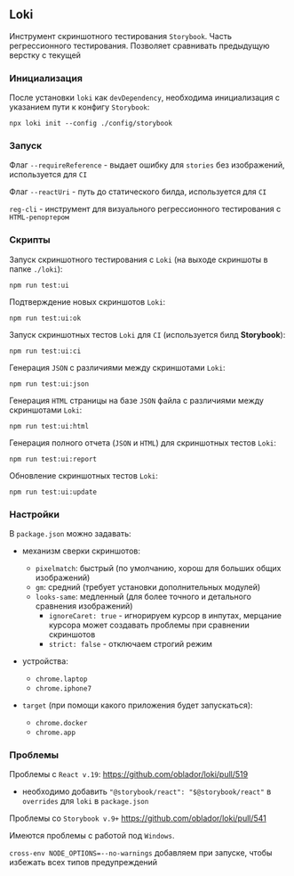 ## Loki

Инструмент скриншотного тестирования `Storybook`. Часть регрессионного тестирования.
Позволяет сравнивать предыдущую верстку с текущей

### Инициализация

После установки `loki` как `devDependency`, необходима инициализация с указанием пути к конфигу `Storybook`:

`npx loki init --config ./config/storybook`

### Запуск

Флаг `--requireReference` - выдает ошибку для `stories` без изображений, используется для `CI`

Флаг `--reactUri` - путь до статического билда, используется для `CI`

`reg-cli` - инструмент для визуального регрессионного тестирования с `HTML-репортером`

### Скрипты

Запуск скриншотного тестирования с `Loki` (на выходе скриншоты в папке `./loki`):

    npm run test:ui

Подтверждение новых скриншотов `Loki`:

    npm run test:ui:ok

Запуск скриншотных тестов `Loki` для `CI` (используется билд **Storybook**):

    npm run test:ui:ci

Генерация `JSON` с различиями между скриншотами `Loki`:

    npm run test:ui:json

Генерация `HTML` страницы на базе `JSON` файла с различиями между скриншотами `Loki`:

    npm run test:ui:html

Генерация полного отчета (`JSON` и `HTML`) для скриншотных тестов `Loki`:

    npm run test:ui:report

Обновление скриншотных тестов `Loki`:

    npm run test:ui:update

### Настройки

В `package.json` можно задавать:
- механизм сверки скриншотов:
    - `pixelmatch`: быстрый (по умолчанию, хорош для больших общих изображений)
    - `gm`: средний (требует установки дополнительных модулей)
    - `looks-same`: медленный (для более точного и детального сравнения изображений)
      - `ignoreCaret: true` - игнорируем курсор в инпутах,
                              мерцание курсора может создавать проблемы при сравнении скриншотов
      - `strict: false` - отключаем строгий режим

- устройства:
    - `chrome.laptop`
    - `chrome.iphone7`

- `target` (при помощи какого приложения будет запускаться):
    - `chrome.docker`
    - `chrome.app`

### Проблемы

Проблемы с `React v.19`: https://github.com/oblador/loki/pull/519
+ необходимо добавить `"@storybook/react": "$@storybook/react"` в `overrides`
  для `loki` в `package.json`

Проблемы со `Storybook v.9+` https://github.com/oblador/loki/pull/541

Имеются проблемы с работой под `Windows`.

`cross-env NODE_OPTIONS=--no-warnings` добавляем при запуске, чтобы избежать всех типов предупреждений
